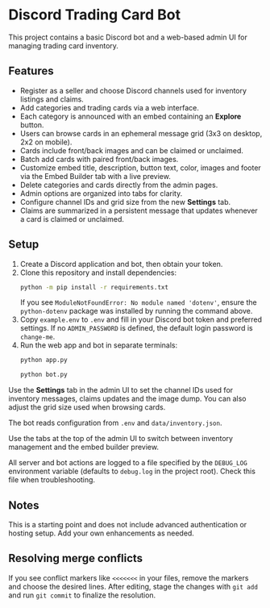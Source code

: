 # Discord Trading Card Bot

This project contains a basic Discord bot and a web-based admin UI for managing trading card inventory.

## Features
- Register as a seller and choose Discord channels used for inventory listings and claims.
- Add categories and trading cards via a web interface.
- Each category is announced with an embed containing an **Explore** button.
- Users can browse cards in an ephemeral message grid (3x3 on desktop, 2x2 on mobile).
- Cards include front/back images and can be claimed or unclaimed.
- Batch add cards with paired front/back images.
- Customize embed title, description, button text, color, images and footer via the Embed Builder tab with a live preview.
- Delete categories and cards directly from the admin pages.
- Admin options are organized into tabs for clarity.
- Configure channel IDs and grid size from the new **Settings** tab.
- Claims are summarized in a persistent message that updates whenever a card is claimed or unclaimed.

## Setup
1. Create a Discord application and bot, then obtain your token.
2. Clone this repository and install dependencies:
   ```bash
   python -m pip install -r requirements.txt
   ```
   If you see `ModuleNotFoundError: No module named 'dotenv'`, ensure the
   `python-dotenv` package was installed by running the command above.
3. Copy `example.env` to `.env` and fill in your Discord bot token and preferred settings. If no `ADMIN_PASSWORD` is defined, the default login password is `change-me`.
4. Run the web app and bot in separate terminals:
   ```bash
   python app.py
   ```
   ```bash
   python bot.py
   ```

Use the **Settings** tab in the admin UI to set the channel IDs used for
inventory messages, claims updates and the image dump. You can also adjust the
grid size used when browsing cards.

The bot reads configuration from `.env` and `data/inventory.json`.

Use the tabs at the top of the admin UI to switch between inventory management and the embed builder preview.

All server and bot actions are logged to a file specified by the `DEBUG_LOG`
environment variable (defaults to `debug.log` in the project root). Check this
file when troubleshooting.

## Notes
This is a starting point and does not include advanced authentication or hosting setup. Add your own enhancements as needed.

## Resolving merge conflicts
If you see conflict markers like `<<<<<<<` in your files, remove the markers and choose the desired lines. After editing, stage the changes with `git add` and run `git commit` to finalize the resolution.
